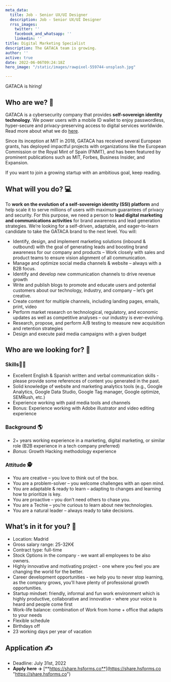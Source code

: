```yaml
---
meta_data:
  title: Job - Senior UX/UI Designer
  description: Job - Senior UX/UI Designer
  rrss_images:
    twitter: ''
    facebook_and_whatsapp: ''
    linkedin: ''
title: Digital Marketing Specialist
description: The GATACA team is growing.
author: ''
active: true
date: 2022-06-06T09:24:18Z
hero_image: "/static/images/rawpixel-559744-unsplash.jpg"

---
```

GATACA is hiring!

## Who are we? 💭

GATACA is a cybersecurity company that provides **self-sovereign identity technology**. We power users with a mobile ID wallet to enjoy passwordless, hyper-secure and privacy-preserving access to digital services worldwide. Read more about what we do [here](https://gataca.io/blog/ssi-essentials-everything-you-need-to-know-about-decentralized-identity).

Since its inception at MIT in 2018, GATACA has received several European grants, has deployed impactful projects with organizations like the European Commission or the Royal Mint of Spain (FNMT), and has been featured by prominent publications such as MIT, Forbes, Business Insider, and Expansion.

If you want to join a growing startup with an ambitious goal, keep reading.

## What will you do? 💻

To **work on the evolution of a self-sovereign identity (SSI) platform** and help scale it to serve millions of users with maximum guarantees of privacy and security. For this purpose, we need a person to **lead digital marketing and communications activities** for brand awareness and lead generation strategies. We’re looking for a self-driven, adaptable, and eager-to-learn candidate to take the GATACA brand to the next level. You will:

* Identify, design, and implement marketing solutions (inbound & outbound) with the goal of generating leads and boosting brand awareness for our company and products –  Work closely with sales and product teams to ensure vision alignment of all communication.
* Manage and optimize social media channels & website – always with a B2B focus.
* Identify and develop new communication channels to drive revenue growth
* Write and publish blogs to promote and educate users and potential customers about our technology, industry, and company – let’s get creative.
* Create content for multiple channels, including landing pages, emails, print, video
* Perform market research on technological, regulatory, and economic updates as well as competitive analyses – our industry is ever-evolving.
* Research, propose, and perform A/B testing to measure new acquisition and retention strategies
* Design and execute paid media campaigns with a given budget

## Who are we looking for? 🔎 

### Skills👷‍♂️ 

* Excellent English & Spanish written and verbal communication skills - please provide some references of content you generated in the past.
* Solid knowledge of website and marketing analytics tools (e.g., Google Analytics, Google Data Studio, Google Tag manager, Google optimize, SEMRush, etc.)
* Experience working with paid media tools and channels
* Bonus: Experience working with Adobe illustrator and video editing experience

### Background 🌎 

* 2+ years working experience in a marketing, digital marketing, or similar role (B2B experience in a tech company preferred) 
* _Bonus_: Growth Hacking methodology experience

### Attitude 🕵

* You are creative – you love to think out of the box.
* You are a problem-solver – you welcome challenges with an open mind.
* You are adaptable & ready to learn –  adapting to changes and learning how to prioritize is key.
* You are proactive – you don’t need others to chase you.
* You are a Techie – you’re curious to learn about new technologies.
* You are a natural leader –  always ready to take decisions.

## What’s in it for you? 🌟

* Location: Madrid
* Gross salary range: 25-32K€
* Contract type: full-time
* Stock Options in the company - we want all employees to be also owners.
* Highly innovative and motivating project - one where you feel you are changing the world for the better.
* Career development opportunities - we help you to never stop learning, as the company grows, you’ll have plenty of professional growth opportunities.
* Startup mindset: friendly, informal and fun work environment which is highly productive, collaborative and innovative - where your voice is heard and people come first
* Work-life balance: combination of Work from home + office that adapts to your needs
* Flexible schedule
* Birthdays off
* 23 working days per year of vacation

## Application **✍**

* Deadline: July 31st, 2022
* **Apply here →** [**https://share.hsforms.co**](https://share.hsforms.co "https://share.hsforms.co")
